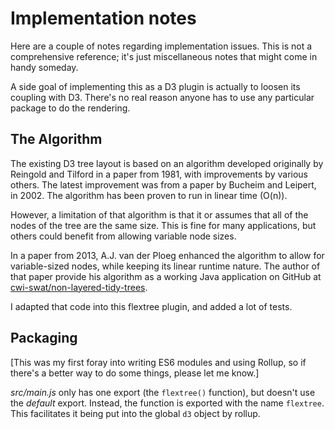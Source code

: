 # Implementation notes

Here are a couple of notes regarding implementation issues. This is not a
comprehensive reference; it's just miscellaneous notes that might come in
handy someday.

A side goal of implementing this as a D3 plugin is actually to loosen its
coupling with D3. There's no real reason anyone has to use any particular
package to do the rendering.

## The Algorithm

The existing D3 tree layout is based on an algorithm developed originally by
Reingold and Tilford in a paper from 1981, with improvements by various others.
The latest improvement was from a paper by Bucheim and Leipert, in 2002. The
algorithm has been proven to run in linear time (O(n)).

However, a limitation of that algorithm is that it or assumes that all of
the nodes of the tree are the same size. This is fine for many applications,
but others could benefit from allowing variable node sizes.

In a paper from 2013, A.J. van der Ploeg enhanced the algorithm to allow for
variable-sized nodes, while keeping its linear runtime nature. The author of
that paper provide his algorithm as a working Java application on GitHub at
[cwi-swat/non-layered-tidy-trees](https://github.com/cwi-swat/non-layered-tidy-trees).

I adapted that code into this flextree plugin, and added a lot of tests.


## Packaging

[This was my first foray into writing ES6 modules and using Rollup, so if
there's a better way to do some things, please let me know.]

*src/main.js* only has one export (the `flextree()` function), but doesn't
use the *default* export. Instead, the function is exported with the name
`flextree`. This facilitates it being put into the global `d3` object by
rollup.
